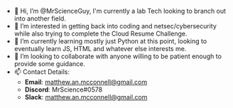 - 👋 Hi, I’m @MrScienceGuy, I'm currently a lab Tech looking to branch out into another field.
- 👀 I’m interested in getting back into coding and netsec/cybersecurity while also trying to complete the Cloud Resume Challenge.
- 🌱 I’m currently learning mostly just Python at this point, looking to eventually learn JS, HTML and whatever else interests me.
- 🤝 I’m looking to collaborate with anyone willing to be patient enough to provide some guidance.
- 📫  Contact Details:
  - __Email__: matthew.an.mcconnell@gmail.com
  - __Discord__: MrScience#0578
  - __Slack__: matthew.an.mcconnell@gmail.com
  
      

<!---
MrScienceGuy/MrScienceGuy is a ✨ special ✨ repository because its `README.md` (this file) appears on your GitHub profile.
You can click the Preview link to take a look at your changes.
--->
